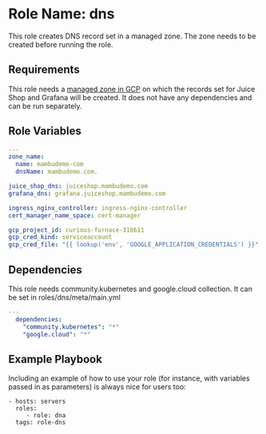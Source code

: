 Role Name: dns
=========

This role creates DNS record set in a managed zone. The zone needs to be created before running the role.

Requirements
------------

This role needs a [managed zone in GCP](https://cloud.google.com/dns/docs/zones) on which the records set for Juice Shop and Grafana will be created. It does not have any dependencies and can be run separately.

Role Variables
--------------

```yaml
---
zone_name: 
  name: mambudemo-com
  dnsName: mambudemo.com.

juice_shop_dns: juiceshop.mambudemo.com
grafana_dns: grafana.juiceshop.mambudemo.com

ingress_nginx_controller: ingress-nginx-controller
cert_manager_name_space: cert-manager

gcp_project_id: curious-furnace-316611
gcp_cred_kind: serviceaccount
gcp_cred_file: "{{ lookup('env', 'GOOGLE_APPLICATION_CREDENTIALS') }}"
```

Dependencies
------------

This role needs community.kubernetes and google.cloud collection. It can be set in roles/dns/meta/main.yml
```yaml
---
  dependencies:
    "community.kubernetes": "*"
    "google.cloud": "*"
```

Example Playbook
----------------

Including an example of how to use your role (for instance, with variables passed in as parameters) is always nice for users too:

    - hosts: servers
      roles:
         - role: dna
      tags: role-dns

